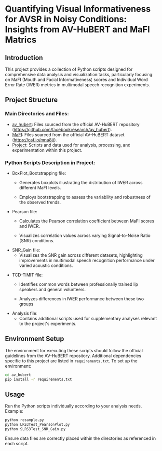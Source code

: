 # Quantifying Visual Informativeness for AVSR in Noisy Conditions: Insights from AV-HuBERT and MaFI Matrics

## Introduction

This project provides a collection of Python scripts designed for comprehensive data analysis and visualization tasks, particularly focusing on MaFI (Mouth and Facial Informativeness) scores and Individual Word Error Rate (IWER) metrics in multimodal speech recognition experiments.

## Project Structure

### Main Directories and Files:
- [av_hubert](./av_hubert): Files sourced from the official AV-HuBERT repository (https://github.com/facebookresearch/av_hubert).
- [MaFI](./MaFI): Files sourced from the official AV-HuBERT dataset (https://osf.io/mna8j/).
- [Project](./Project): Scripts and data used for analysis, processing, and experimentation within this project.

### Python Scripts Description in Project:
- BoxPlot_Bootstrapping file:
    - Generates boxplots illustrating the distribution of IWER across different MaFI levels.

    - Employs bootstrapping to assess the variability and robustness of the observed trends.
* Pearson file:
    * Calculates the Pearson correlation coefficient between MaFI scores and IWER.

    * Visualizes correlation values across varying Signal-to-Noise Ratio (SNR) conditions.
+ SNR_Gain file:
    + Visualizes the SNR gain across different datasets, highlighting improvements in multimodal speech recognition performance under varied acoustic conditions.
- TCD-TIMIT file:
    - Identifies common words between professionally trained lip speakers and general volunteers.
    
    - Analyzes differences in IWER performance between these two groups
* Analysis file:
    * Contains additional scripts used for supplementary analyses relevant to the project's experiments.

## Environment Setup
The environment for executing these scripts should follow the official guidelines from the AV-HuBERT repository. Additional dependencies specific to this project are listed in `requirements.txt`.
To set up the environment:

```sh
cd av_hubert
pip install -r requirements.txt
```

## Usage
Run the Python scripts individually according to your analysis needs. Example:
```sh
python resample.py
python LRS3Test_PearsonPlot.py
python SLRS3Test_SNR_Gain.py
```
Ensure data files are correctly placed within the directories as referenced in each script.


